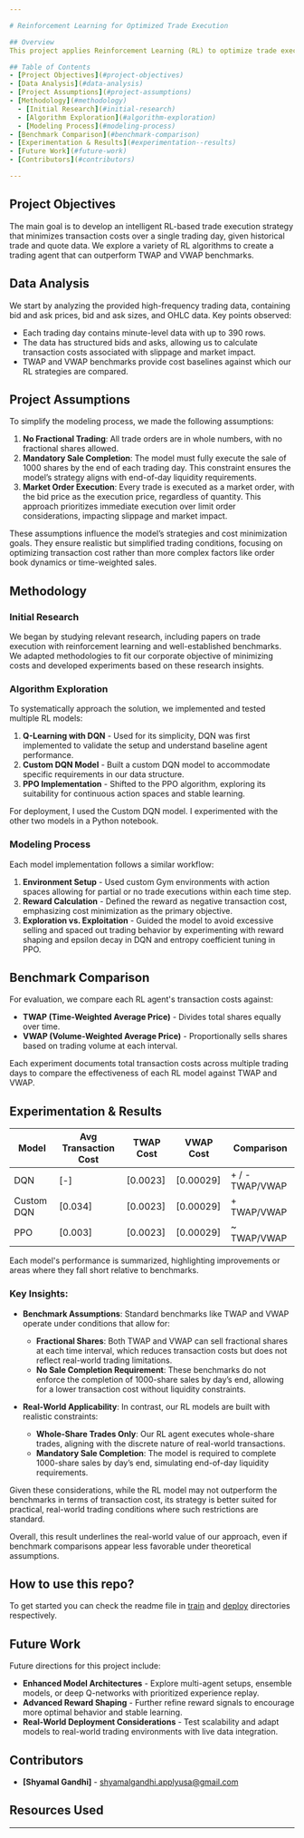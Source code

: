 ```yaml
---

# Reinforcement Learning for Optimized Trade Execution

## Overview
This project applies Reinforcement Learning (RL) to optimize trade execution strategies for minimizing transaction costs when selling a fixed quantity of shares in a day. This documentation outlines the steps and methodologies used, the algorithms implemented, and the experimental results compared against standard benchmarks (TWAP and VWAP).

## Table of Contents
- [Project Objectives](#project-objectives)
- [Data Analysis](#data-analysis)
- [Project Assumptions](#project-assumptions)
- [Methodology](#methodology)
  - [Initial Research](#initial-research)
  - [Algorithm Exploration](#algorithm-exploration)
  - [Modeling Process](#modeling-process)
- [Benchmark Comparison](#benchmark-comparison)
- [Experimentation & Results](#experimentation--results)
- [Future Work](#future-work)
- [Contributors](#contributors)

---
```


## Project Objectives
The main goal is to develop an intelligent RL-based trade execution strategy that minimizes transaction costs over a single trading day, given historical trade and quote data. We explore a variety of RL algorithms to create a trading agent that can outperform TWAP and VWAP benchmarks.

## Data Analysis
We start by analyzing the provided high-frequency trading data, containing bid and ask prices, bid and ask sizes, and OHLC data. Key points observed:
- Each trading day contains minute-level data with up to 390 rows.
- The data has structured bids and asks, allowing us to calculate transaction costs associated with slippage and market impact.
- TWAP and VWAP benchmarks provide cost baselines against which our RL strategies are compared.

## Project Assumptions
To simplify the modeling process, we made the following assumptions:
1. **No Fractional Trading**: All trade orders are in whole numbers, with no fractional shares allowed.
2. **Mandatory Sale Completion**: The model must fully execute the sale of 1000 shares by the end of each trading day. This constraint ensures the model’s strategy aligns with end-of-day liquidity requirements.
3. **Market Order Execution**: Every trade is executed as a market order, with the bid price as the execution price, regardless of quantity. This approach prioritizes immediate execution over limit order considerations, impacting slippage and market impact.

These assumptions influence the model’s strategies and cost minimization goals. They ensure realistic but simplified trading conditions, focusing on optimizing transaction cost rather than more complex factors like order book dynamics or time-weighted sales.

## Methodology

### Initial Research
We began by studying relevant research, including papers on trade execution with reinforcement learning and well-established benchmarks. We adapted methodologies to fit our corporate objective of minimizing costs and developed experiments based on these research insights.

### Algorithm Exploration
To systematically approach the solution, we implemented and tested multiple RL models:
1. **Q-Learning with DQN** - Used for its simplicity, DQN was first implemented to validate the setup and understand baseline agent performance.
2. **Custom DQN Model** - Built a custom DQN model to accommodate specific requirements in our data structure.
3. **PPO Implementation** - Shifted to the PPO algorithm, exploring its suitability for continuous action spaces and stable learning.


For deployment, I used the Custom DQN model. I experimented with the other two models in a Python notebook. 

### Modeling Process
Each model implementation follows a similar workflow:
1. **Environment Setup** - Used custom Gym environments with action spaces allowing for partial or no trade executions within each time step.
2. **Reward Calculation** - Defined the reward as negative transaction cost, emphasizing cost minimization as the primary objective.
3. **Exploration vs. Exploitation** - Guided the model to avoid excessive selling and spaced out trading behavior by experimenting with reward shaping and epsilon decay in DQN and entropy coefficient tuning in PPO.

## Benchmark Comparison
For evaluation, we compare each RL agent's transaction costs against:
- **TWAP (Time-Weighted Average Price)** - Divides total shares equally over time.
- **VWAP (Volume-Weighted Average Price)** - Proportionally sells shares based on trading volume at each interval.

Each experiment documents total transaction costs across multiple trading days to compare the effectiveness of each RL model against TWAP and VWAP.

## Experimentation & Results
| Model       | Avg Transaction Cost | TWAP Cost | VWAP Cost | Comparison      |
|-------------|----------------------|-----------|-----------|-----------------|
| DQN         | [-]               | [0.0023]    | [0.00029]    | + / - TWAP/VWAP |
| Custom DQN  | [0.034]               | [0.0023]    | [0.00029]    | + TWAP/VWAP |
| PPO         | [0.003]               | [0.0023]    | [0.00029]    | ~  TWAP/VWAP |

Each model's performance is summarized, highlighting improvements or areas where they fall short relative to benchmarks.
### Key Insights:
- **Benchmark Assumptions**: Standard benchmarks like TWAP and VWAP operate under conditions that allow for:
  - **Fractional Shares**: Both TWAP and VWAP can sell fractional shares at each time interval, which reduces transaction costs but does not reflect real-world trading limitations.
  - **No Sale Completion Requirement**: These benchmarks do not enforce the completion of 1000-share sales by day’s end, allowing for a lower transaction cost without liquidity constraints.

- **Real-World Applicability**: In contrast, our RL models are built with realistic constraints:
  - **Whole-Share Trades Only**: Our RL agent executes whole-share trades, aligning with the discrete nature of real-world transactions.
  - **Mandatory Sale Completion**: The model is required to complete 1000-share sales by day’s end, simulating end-of-day liquidity requirements.

Given these considerations, while the RL model may not outperform the benchmarks in terms of transaction cost, its strategy is better suited for practical, real-world trading conditions where such restrictions are standard.

Overall, this result underlines the real-world value of our approach, even if benchmark comparisons appear less favorable under theoretical assumptions.

## How to use this repo?
To get started you can check the readme file in [train](https://github.com/shyamal31/StockStrategyReinforcementLearning/blob/main/TRAIN/train.md) and [deploy](https://github.com/shyamal31/StockStrategyReinforcementLearning/blob/main/DEPLOY/deploy.md) directories respectively. 

## Future Work
Future directions for this project include:
- **Enhanced Model Architectures** - Explore multi-agent setups, ensemble models, or deep Q-networks with prioritized experience replay.
- **Advanced Reward Shaping** - Further refine reward signals to encourage more optimal behavior and stable learning.
- **Real-World Deployment Considerations** - Test scalability and adapt models to real-world trading environments with live data integration.

## Contributors
- **[Shyamal Gandhi]** - [shyamalgandhi.applyusa@gmail.com](mailto:shyamalgandhi.applyusa@gmail.com)

## Resources Used


---
